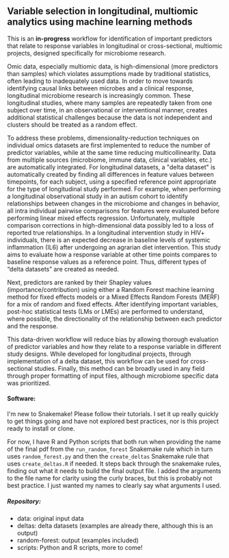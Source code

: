 ## Variable selection in longitudinal, multiomic analytics using machine learning methods

This is an **in-progress** workflow for identification of important predictors that relate to response variables in longitudinal or cross-sectional, multiomic projects, designed specifically for microbiome research.

Omic data, especially multiomic data, is high-dimensional (more predictors than samples) which violates assumptions made by traditional statistics, often leading to inadequately used data. In order to move towards identifying causal links between microbes and a clinical response, longitudinal microbiome research is increasingly common. These longitudinal studies, where many samples are repeatedly taken from one subject over time, in an observational or interventional manner, creates additional statistical challenges because the data is not independent and clusters should be treated as a random effect. 

To address these problems, dimensionality-reduction techniques on individual omics datasets are first implemented to reduce the number of predictor variables, while at the same time reducing multicollinearity. Data from multiple sources (microbiome, immune data, clinical variables, etc.) are automatically integrated. For longitudinal datasets, a "delta dataset" is automatically created by finding all differences in feature values between timepoints, for each subject, using a specified reference point appropriate for the type of longitudinal study performed. For example, when performing a longitudinal observational study in an autism cohort to identify relationships between changes in the microbiome and changes in behavior, all intra individual pairwise comparisons for features were evaluated before performing linear mixed effects regression. Unfortunately, multiple comparison corrections in high-dimensional data possibly led to a loss of reported true relationships. In a longitudinal intervention study in HIV+ individuals, there is an expected decrease in baseline levels of systemic inflammation (IL6) after undergoing an agrarian diet intervention. This study aims to evaluate how a response variable at other time points compares to baseline response values as a reference point. Thus, different types of “delta datasets” are created as needed.

Next, predictors are ranked by their Shapley values (importance/contribution) using either a Random Forest machine learning method for fixed effects models or a Mixed Effects Random Forests (MERF) for a mix of random and fixed effects. After identifying important variables, post-hoc statistical tests (LMs or LMEs) are performed to understand, where possible, the directionality of the relationship between each predictor and the response. 

This data-driven workflow will reduce bias by allowing thorough evaluation of predictor variables and how they relate to a response variable in different study designs. While developed for longitudinal projects, through implementation of a delta dataset, this workflow can be used for cross-sectional studies. Finally, this method can be broadly used in any field through proper formatting of input files, although microbiome specific data was prioritized.

#### Software: 

I'm new to Snakemake! Please follow their tutorials. I set it up really quickly to get things going and have not explored best practices, nor is this project ready to install or clone. 

For now, I have R and Python scripts that both run when providing the name of the final pdf from the `run_random_forest` Snakemake rule which in turn uses `random_forest.py` and then the `create_deltas` Snakemake rule that uses `create_deltas.R` if needed. It steps back through the snakemake rules, finding out what it needs to build the final output file. I added the arguments to the file name for clarity using the curly braces, but this is probably not best practice. I just wanted my names to clearly say what arguments I used. 

##### Repository:

- data: original input data
- deltas: delta datasets (examples are already there, although this is an output)
- random-forest: output (examples included)
- scripts: Python and R scripts, more to come! 